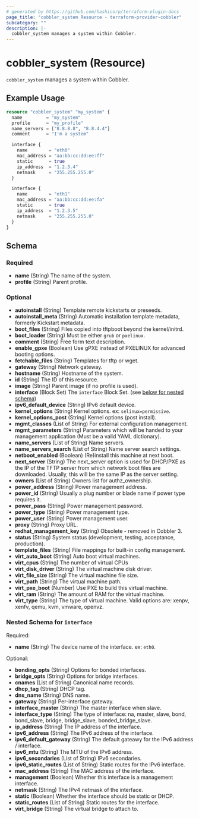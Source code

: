 ```yaml
---
# generated by https://github.com/hashicorp/terraform-plugin-docs
page_title: "cobbler_system Resource - terraform-provider-cobbler"
subcategory: ""
description: |-
  cobbler_system manages a system within Cobbler.
---
```


# cobbler_system (Resource)

`cobbler_system` manages a system within Cobbler.

## Example Usage

```terraform
resource "cobbler_system" "my_system" {
  name         = "my_system"
  profile      = "my_profile"
  name_servers = ["8.8.8.8", "8.8.4.4"]
  comment      = "I'm a system"

  interface {
    name        = "eth0"
    mac_address = "aa:bb:cc:dd:ee:ff"
    static      = true
    ip_address  = "1.2.3.4"
    netmask     = "255.255.255.0"
  }

  interface {
    name        = "eth1"
    mac_address = "aa:bb:cc:dd:ee:fa"
    static      = true
    ip_address  = "1.2.3.5"
    netmask     = "255.255.255.0"
  }
}
```

<!-- schema generated by tfplugindocs -->
## Schema

### Required

- **name** (String) The name of the system.
- **profile** (String) Parent profile.

### Optional

- **autoinstall** (String) Template remote kickstarts or preseeds.
- **autoinstall_meta** (String) Automatic installation template metadata, formerly Kickstart metadata.
- **boot_files** (String) Files copied into tftpboot beyond the kernel/initrd.
- **boot_loader** (String) Must be either `grub` or `pxelinux`.
- **comment** (String) Free form text description.
- **enable_gpxe** (Boolean) Use gPXE instead of PXELINUX for advanced booting options.
- **fetchable_files** (String) Templates for tftp or wget.
- **gateway** (String) Network gateway.
- **hostname** (String) Hostname of the system.
- **id** (String) The ID of this resource.
- **image** (String) Parent image (if no profile is used).
- **interface** (Block Set) The `interface` Block Set. (see [below for nested schema](#nestedblock--interface))
- **ipv6_default_device** (String) IPv6 default device.
- **kernel_options** (String) Kernel options. ex: `selinux=permissive`.
- **kernel_options_post** (String) Kernel options (post install).
- **mgmt_classes** (List of String) For external configuration management.
- **mgmt_parameters** (String) Parameters which will be handed to your management application (Must be a valid YAML dictionary).
- **name_servers** (List of String) Name servers.
- **name_servers_search** (List of String) Name server search settings.
- **netboot_enabled** (Boolean) (Re)install this machine at next boot.
- **next_server** (String) The next_server option is used for DHCP/PXE as the IP of the TFTP server from which network boot files are downloaded. Usually, this will be the same IP as the server setting.
- **owners** (List of String) Owners list for authz_ownership.
- **power_address** (String) Power management address.
- **power_id** (String) Usually a plug number or blade name if power type requires it.
- **power_pass** (String) Power management password.
- **power_type** (String) Power management type.
- **power_user** (String) Power management user.
- **proxy** (String) Proxy URL.
- **redhat_management_key** (String) Obsolete - removed in Cobbler 3.
- **status** (String) System status (development, testing, acceptance, production).
- **template_files** (String) File mappings for built-in config management.
- **virt_auto_boot** (String) Auto boot virtual machines.
- **virt_cpus** (String) The number of virtual CPUs
- **virt_disk_driver** (String) The virtual machine disk driver.
- **virt_file_size** (String) The virtual machine file size.
- **virt_path** (String) The virtual machine path.
- **virt_pxe_boot** (Number) Use PXE to build this virtual machine.
- **virt_ram** (String) The amount of RAM for the virtual machine.
- **virt_type** (String) The type of virtual machine. Valid options are: xenpv, xenfv, qemu, kvm, vmware, openvz.

<a id="nestedblock--interface"></a>
### Nested Schema for `interface`

Required:

- **name** (String) The device name of the interface. ex: `eth0`.

Optional:

- **bonding_opts** (String) Options for bonded interfaces.
- **bridge_opts** (String) Options for bridge interfaces.
- **cnames** (List of String) Canonical name records.
- **dhcp_tag** (String) DHCP tag.
- **dns_name** (String) DNS name.
- **gateway** (String) Per-interface gateway.
- **interface_master** (String) The master interface when slave.
- **interface_type** (String) The type of interface: na, master, slave, bond, bond_slave, bridge, bridge_slave, bonded_bridge_slave.
- **ip_address** (String) The IP address of the interface.
- **ipv6_address** (String) The IPv6 address of the interface.
- **ipv6_default_gateway** (String) The default gateawy for the IPv6 address / interface.
- **ipv6_mtu** (String) The MTU of the IPv6 address.
- **ipv6_secondaries** (List of String) IPv6 secondaries.
- **ipv6_static_routes** (List of String) Static routes for the IPv6 interface.
- **mac_address** (String) The MAC address of the interface.
- **management** (Boolean) Whether this interface is a management interface.
- **netmask** (String) The IPv4 netmask of the interface.
- **static** (Boolean) Whether the interface should be static or DHCP.
- **static_routes** (List of String) Static routes for the interface.
- **virt_bridge** (String) The virtual bridge to attach to.


